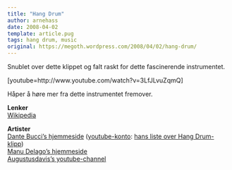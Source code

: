 ```yaml
---
title: "Hang Drum"
author: arnehass
date: 2008-04-02
template: article.pug
tags: hang drum, music
original: https://megoth.wordpress.com/2008/04/02/hang-drum/
---
```


<p>Snublet over dette klippet og falt raskt for dette fascinerende instrumentet.</p>
<p>[youtube=http://www.youtube.com/watch?v=3LfJLvuZqmQ]</p>
<p>Håper å høre mer fra dette instrumentet fremover.</p>
<p><b>Lenker</b><br>
<a href="http://en.wikipedia.org/wiki/Hang_(instrument)">Wikipedia</a><b></b></p>
<p><b>Artister</b><br>
<a href="http://www.dantebucci.com/">Dante Bucci’s hjemmeside</a> (<a href="http://www.youtube.com/mutlunatic">youtube-konto</a>: <a href="http://www.youtube.com/view_play_list?p=5365C5C12C5709AE">hans liste over Hang Drum-klipp</a>)<br>
<a href="http://www.manudelago.com/">Manu Delago’s hjemmeside</a><br>
<a href="http://www.youtube.com/user/Augustusdavid">Augustusdavis’s youtube-channel</a></p>

